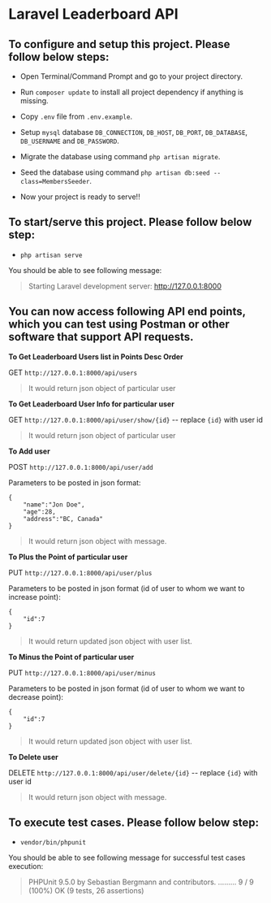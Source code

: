 # Laravel Leaderboard API

## To configure and setup this project. Please follow below steps:

- Open Terminal/Command Prompt and go to your project directory.

- Run `composer update` to install all project dependency if anything is missing.

- Copy `.env` file from `.env.example`.

- Setup `mysql` database `DB_CONNECTION`, `DB_HOST`, `DB_PORT`, `DB_DATABASE`, `DB_USERNAME` and `DB_PASSWORD`.

- Migrate the database using command `php artisan migrate`.

- Seed the database using command `php artisan db:seed --class=MembersSeeder`.

- Now your project is ready to serve!!

## To start/serve this project. Please follow below step:

- `php artisan serve`

You should be able to see following message:

>Starting Laravel development server: http://127.0.0.1:8000


## You can now access following API end points, which you can test using Postman or other software that support API requests.

**To Get Leaderboard Users list in Points Desc Order**

GET `http://127.0.0.1:8000/api/users`

>It would return json object of particular user


**To Get Leaderboard User Info for particular user**

GET `http://127.0.0.1:8000/api/user/show/{id}` -- replace `{id}` with user id 

>It would return json object of particular user


**To Add user**

POST `http://127.0.0.1:8000/api/user/add` 

Parameters to be posted in json format:
```
{
    "name":"Jon Doe",
    "age":28,
    "address":"BC, Canada"
}
```

>It would return json object with message.


**To Plus the Point of particular user**

PUT `http://127.0.0.1:8000/api/user/plus` 

Parameters to be posted in json format (id of user to whom we want to increase point):
```
{
    "id":7
}
```

>It would return updated json object with user list.


**To Minus the Point of particular user**

PUT `http://127.0.0.1:8000/api/user/minus` 

Parameters to be posted in json format (id of user to whom we want to decrease point):
```
{
    "id":7
}
```

>It would return updated json object with user list.


**To Delete user**

DELETE `http://127.0.0.1:8000/api/user/delete/{id}` -- replace `{id}` with user id 

>It would return json object with message.


## To execute test cases. Please follow below step:

- `vendor/bin/phpunit`

You should be able to see following message for successful test cases execution:
>PHPUnit 9.5.0 by Sebastian Bergmann and contributors.
>.........                                                           9 / 9 (100%)
>OK (9 tests, 26 assertions)
